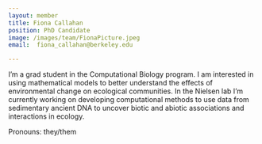 ```yaml
---
layout: member
title: Fiona Callahan
position: PhD Candidate
image: /images/team/FionaPicture.jpeg
email:  fiona_callahan@berkeley.edu

---
```


I’m a grad student in the Computational Biology program. I am interested in using mathematical models to better understand the effects of environmental change on ecological communities. In the Nielsen lab I’m currently working on developing computational methods to use data from sedimentary ancient DNA to uncover biotic and abiotic associations and interactions in ecology.

Pronouns: they/them
